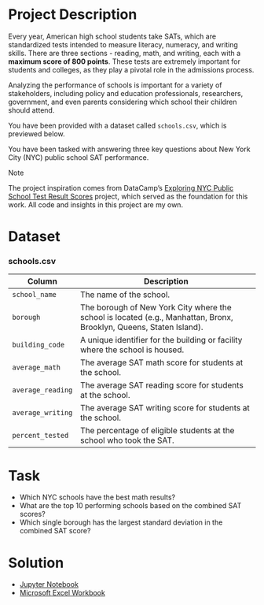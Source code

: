 # Project Description
Every year, American high school students take SATs, which are standardized tests intended to measure literacy, numeracy, and writing skills. There are three sections - reading, math, and writing, each with a **maximum score of 800 points**. These tests are extremely important for students and colleges, as they play a pivotal role in the admissions process.

Analyzing the performance of schools is important for a variety of stakeholders, including policy and education professionals, researchers, government, and even parents considering which school their children should attend. 

You have been provided with a dataset called `schools.csv`, which is previewed below.

You have been tasked with answering three key questions about New York City (NYC) public school SAT performance.

> [!NOTE]  
> The project inspiration comes from DataCamp’s [Exploring NYC Public School Test Result Scores](https://app.datacamp.com/learn/projects/exploring_nyc_public_school_test_result_scores/) project, which served as the foundation for this work.
> All code and insights in this project are my own.

# Dataset
### **schools.csv**

| Column                   | Description                                                                      |
|------------------------- |--------------------------------------------------------------------------------- |
| `school_name`            |    The name of the school.                                                       |
| `borough`                | The borough of New York City where the school is located (e.g., Manhattan, Bronx, Brooklyn, Queens, Staten Island).  |
| `building_code`          | A unique identifier for the building or facility where the school is housed. |
| `average_math`           |    The average SAT math score for students at the school.             |
| `average_reading`        | The average SAT reading score for students at the school.                            |
| `average_writing`        |   The average SAT writing score for students at the school.                               |
| `percent_tested`         | The percentage of eligible students at the school who took the SAT.                                      |

# Task
- Which NYC schools have the best math results?
- What are the top 10 performing schools based on the combined SAT scores?
- Which single borough has the largest standard deviation in the combined SAT score?

# Solution
- [Jupyter Notebook](notebook.ipynb)
- [Microsoft Excel Workbook](workbook.xlsx)
